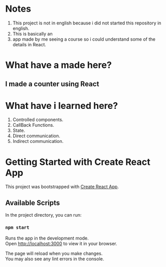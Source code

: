 # Notes

1. This project is not in english because i did not started this repository in english.
2. This is basically an
3. app made by me seeing a course so i could understand some of the details in React.

# What have a made here?

## I made a counter using React

# What have i learned here?

1. Controlled components.
2. CallBack Functions.
3. State.
4. Direct communication.
5. Indirect communication.

# Getting Started with Create React App

This project was bootstrapped with [Create React App](https://github.com/facebook/create-react-app).

## Available Scripts

In the project directory, you can run:

### `npm start`

Runs the app in the development mode.\
Open [http://localhost:3000](http://localhost:3000) to view it in your browser.

The page will reload when you make changes.\
You may also see any lint errors in the console.

